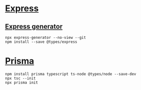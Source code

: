 # [Express](https://expressjs.com/)

## [Express generator](https://expressjs.com/en/starter/generator.html)

```
npx express-generator --no-view --git
npm install --save @types/express
```

# [Prisma](https://www.prisma.io/)

```
npm install prisma typescript ts-node @types/node --save-dev
npx tsc --init
npx prisma init
```
